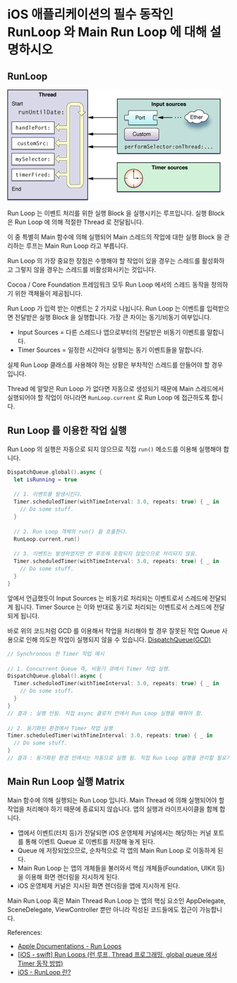 # iOS 애플리케이션의 필수 동작인 RunLoop 와 Main Run Loop 에 대해 설명하시오

## RunLoop

![Structure of a run loop and its sources](../_Images/MainRunLoop_Image1.jpg)

Run Loop 는 이벤트 처리를 위한 실행 Block 을 실행시키는 루프입니다. 실행 Block 은 Run Loop 에 의해 적절한 Thread 로 전달됩니다.

이 중 특별히 Main 함수에 의해 실행되어 Main 스레드의 작업에 대한 실행 Block 을 관리하는 루프는 Main Run Loop 라고 부릅니다.

Run Loop 의 가장 중요한 장점은 수행해야 할 작업이 있을 경우는 스레드를 활성화하고 그렇지 않을 경우는 스레드를 비활성화시키는 것입니다.

Cocoa / Core Foundation 프레임워크 모두 Run Loop 에서의 스레드 동작을 정의하기 위한 객체들이 제공됩니다.

Run Loop 가 입력 받는 이벤트는 2 가지로 나뉩니다. Run Loop 는 이벤트를 입력받으면 전달받은 실행 Block 을 실행합니다. 가장 큰 차이는 동기/비동기 여부입니다.
* Input Sources = 다른 스레드나 앱으로부터의 전달받은 비동기 이벤트를 말합니다.
* Timer Sources = 일정한 시간마다 실행되는 동기 이벤트들을 말합니다.

실제 Run Loop 클래스를 사용해야 하는 상황은 부차적인 스레드를 만들어야 할 경우 입니다. 

Thread 에 알맞은 Run Loop 가 없다면 자동으로 생성되기 때문에 Main 스레드에서 실행되어야 할 작업이 아니라면 `RunLoop.current` 로 Run Loop 에 접근하도록 합니다.

## Run Loop 를 이용한 작업 실행

Run Loop 의 실행은 자동으로 되지 않으므로 직접 `run()` 메소드를 이용해 실행해야 합니다.

```swift
DispatchQueue.global().async {
  let isRunning = true
  
  // 1. 이벤트를 발생시킨다.
  Timer.scheduledTimer(withTimeInterval: 3.0, repeats: true) { _ in
    // Do some stuff.
  }
  
  // 2. Run Loop 객체의 run() 을 호출한다.
  RunLoop.current.run()
  
  // 3. 이벤트는 발생하였지만 런 루프에 포함되지 않았으므로 처리되지 않음.
  Timer.scheduledTimer(withTimeInterval: 3.0, repeats: true) { _ in
    // Do some stuff.
  }
}
```

앞에서 언급했듯이 Input Sources 는 비동기로 처리되는 이벤트로서 스레드에 전달되게 됩니다. Timer Source 는 이와 반대로 동기로 처리되는 이벤트로서 스레드에 전달되게 됩니다.

바로 위의 코드처럼 GCD 를 이용해서 작업을 처리해야 할 경우 잘못된 작업 Queue 사용으로 인해 의도한 작업이 실행되지 않을 수 있습니다. [DispatchQueue(GCD)](../Concurrency/GrandCentralDispatch/DispatchQueue.md)

```swift
// Synchronous 한 Timer 작업 예시

// 1. Concurrent Queue 즉, 비동기 큐에서 Timer 작업 실행.
DispatchQueue.global().async {
  Timer.scheduledTimer(withTimeInterval: 3.0, repeats: true) { _ in
    // Do some stuff.
  }
}
// 결과 : 실행 안됨. 직접 async 클로저 안에서 Run Loop 실행을 해줘야 함.

// 2. 동기화된 환경에서 Timer 작업 실행
Timer.scheduledTimer(withTimeInterval: 3.0, repeats: true) { _ in
  // Do some stuff.
}
// 결과 : 동기화된 환경 안에서는 자동으로 실행 됨. 직접 Run Loop 실행을 관리할 필요가 없음.
```

## Main Run Loop 실행 Matrix

Main 함수에 의해 실행되는 Run Loop 입니다. Main Thread 에 의해 실행되어야 할 작업을 처리해야 하기 때문에 종료되지 않습니다. 앱의 실행과 라이프사이클을 함께 합니다.

* 앱에서 이벤트(터치 등)가 전달되면 iOS 운영체제 커널에서는 해당하는 커널 포트를 통해 이벤트 Queue 로 이벤트를 저장해 놓게 된다.
* Queue 에 저장되었으므로, 순차적으로 각 앱의 Main Run Loop 로 이동하게 된다.
* Main Run Loop 는 앱의 개체들을 불러와서 핵심 개체들(Foundation, UIKit 등)을 이용해 화면 렌더링을 지시하게 된다.
* iOS 운영체제 커널은 지시된 화면 렌더링을 앱에 지시하게 된다.

Main Run Loop 혹은 Main Thread Run Loop 는 앱의 핵심 요소인 AppDelegate, SceneDelegate, ViewController 뿐만 아니라 작성된 코드들에도 접근이 가능합니다.

References:

* [Apple Documentations - Run Loops](https://developer.apple.com/library/archive/documentation/Cocoa/Conceptual/Multithreading/RunLoopManagement/RunLoopManagement.html)
* [\[iOS - swift\] Run Loops (런 루프, Thread 프로그래밍, global queue 에서 Timer 동작 방법) ](https://ios-development.tistory.com/515)
* [iOS - RunLoop 란?](https://minosaekki.tistory.com/54)
